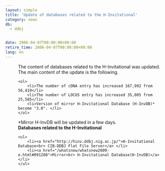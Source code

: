 ```yaml
---
layout: simple
title: 'Update of databases related to the H-Invitational'
category: news
db:
  - ddbj


date: 2006-04-07T00:00:00+09:00
retire_time: 2006-04-07T00:00:00+09:00
lang: en
---
```


<html>
<dd>The content of databases related to the H-Invitational was updated.<br> The main content of the update is the following.
<dd>

    <ol>
        <li>The number of cDNA entry has increased 167,992 from 56,419</li>
        <li>The number of LOCUS entry has increased 35,005 from 25,585</li>
        <li>Version of mirror H-Invitational Database (H-InvDB)* become "3.0". </li>
    </ol>
<dd>*Mirror H-InvDB will be updated in a few days.
<dd><b>Databases related to the H-Invitational</b>

    <ul>
        <li><a href="http://hinv.ddbj.nig.ac.jp/">H-Invitational Database<br> CIB-DDBJ Flat File Server</a> </li>
        <li><a href="/whatsnew/whatsnew2009-e.html#091208">Mirror<br> H-Invitational Database(H-InvDB)</a> </li>
    </ul>
</dd>
</dd>
</dd>
</dd>
</html>
